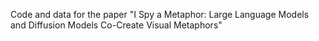 Code and data for the paper "I Spy a Metaphor: Large Language Models and Diffusion Models Co-Create Visual Metaphors"
